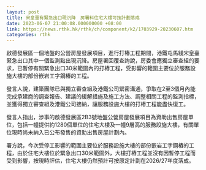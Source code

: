 ```yaml
---
layout: post
title: 宋皇臺有緊急出口現沉降　房署料住宅大樓可按計劃落成
date: 2023-06-07 21:00:08.000000000 +08:00
link: https://news.rthk.hk/rthk/ch/component/k2/1703929-20230607.htm
categories: rthk
---
```


啟德發展區一個地盤的公營房屋發展項目，進行打樁工程期間，港鐵屯馬綫宋皇臺緊急出口其中一個監測點出現沉降。房屋署回覆查詢說，房委會應獨立審查組的要求，已暫停有關緊急出口30米範圍內的打樁工程，受影響的範圍主要位於服務設施大樓的部份嵌岩工字鋼樁的工程。

發言人說，建築團隊已與獨立審查組及港鐵公司緊密溝通，爭取在2至3個月內能完成承建商的調查報告、建議的緩解措施及施工方法、調整相關工程的監測指標，並獲得獨立審查組及港鐵公司接納，讓服務設施大樓的打樁工程能盡快復工。

發言人指出，涉事的啟德發展區2B3號地盤公營房屋發展項目為資助出售房屋單位，包括一幢提供約1280個單位的住宅大樓及一幢9層高的服務設施大樓，有關單位現時尚未納入已公布發售的資助出售房屋計劃內。

署方說，今次受停工影響的範圍主要位於服務設施大樓的部份嵌岩工字鋼樁的工程，由於住宅大樓位於緊急出口30米範圍外，大樓打樁工程並沒有因暫停工程而受到影響，按現時評估，住宅大樓仍然預計可按原定計劃在2026/27年度落成。
